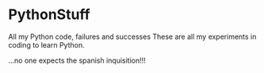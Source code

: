 PythonStuff
===========

All my Python code, failures and successes
These are all my experiments in coding to learn Python.

...no one expects the spanish inquisition!!!
